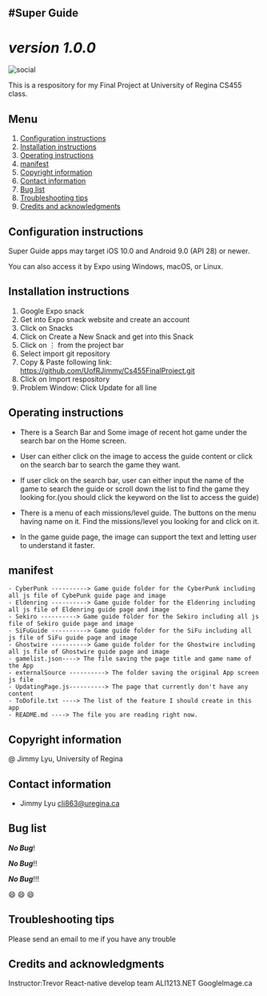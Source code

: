 #Super Guide
---
*version 1.0.0*
=
![social](https://img.shields.io/github/followers/UofRJimmy?style=social)

This is a respository for my Final Project at University of Regina CS455 class.

## Menu

1. [Configuration instructions](#Configuration-instructions)
2. [Installation instructions](#Installation-instructions)
3. [Operating instructions](#Operating-instructions)
4. [manifest](#manifest)
5. [Copyright information](#Copyright-information)
6. [Contact information](#Contact-information)
7. [Bug list](#Bug-list)
8. [Troubleshooting tips](#Troubleshooting-tips)
9. [Credits and acknowledgments](#Credits-and-acknowledgments)


## Configuration instructions
Super Guide apps may target iOS 10.0 and Android 9.0 (API 28) or newer. 

You can also access it by Expo using Windows, macOS, or Linux.
## Installation instructions
1. Google Expo snack 
2. Get into Expo snack website and create an account
3. Click on Snacks
4. Click on Create a New Snack and get into this Snack
5. Click on ⋮ from the project bar
6. Select import git repository 
7. Copy & Paste following link: https://github.com/UofRJimmy/Cs455FinalProject.git
8. Click on Import respository
9. Problem Window: Click Update for all line
## Operating instructions
- There is a Search Bar and Some image of recent hot game under the search bar on the Home screen.

- User can either click on the image to access the guide content or click on the search bar to search the game they want.

- If user click on the search bar, user can either input the name of the game to search the guide or scroll down the list to find the game they looking for.(you should click the keyword on the list to access the guide)

- There is a menu of each missions/level guide. The buttons on the menu having name on it. Find the missions/level you looking for and click on it.

- In the game guide page, the image can support the text and letting user to understand it faster.
## manifest

```
- CyberPunk ----------> Game guide folder for the CyberPunk including all js file of CybePunk guide page and image
- Eldenring ----------> Game guide folder for the Eldenring including all js file of Eldenring guide page and image
- Sekiro ----------> Game guide folder for the Sekiro including all js file of Sekiro guide page and image
- SiFuGuide ----------> Game guide folder for the SiFu including all js file of SiFu guide page and image
- Ghostwire ----------> Game guide folder for the Ghostwire including all js file of Ghostwire guide page and image
- gamelist.json----> The file saving the page title and game name of the App
- externalSource ----------> The folder saving the original App screen js file
- UpdatingPage.js----------> The page that currently don't have any content
- ToDofile.txt ----> The list of the feature I should create in this app
- README.md ----> The file you are reading right now.
```

## Copyright information
@ Jimmy Lyu, University of Regina
## Contact information
- Jimmy Lyu cli863@uregina.ca
## Bug list
___No Bug___!

___No Bug___!!

___No Bug___!!!

😄 😄 😄
## Troubleshooting tips
Please send an email to me if you have any trouble
## Credits and acknowledgments
Instructor:Trevor
React-native develop team
ALI1213.NET
GoogleImage.ca
